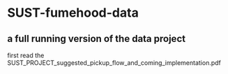 # SUST-fumehood-data
a full running version of the data project 
--------------------------------------------------------------------------------
first read the SUST_PROJECT_suggested_pickup_flow_and_coming_implementation.pdf
